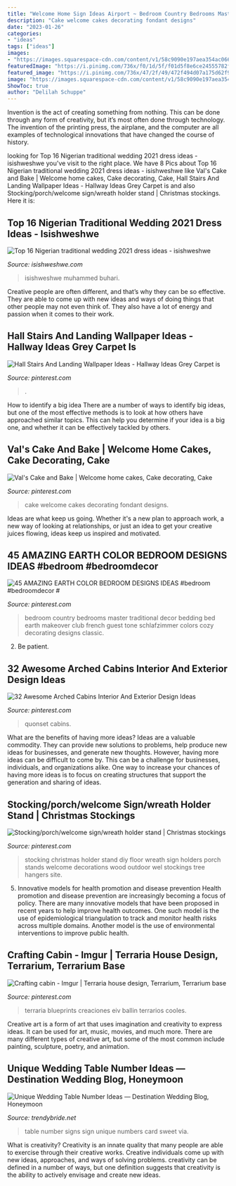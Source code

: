 ```yaml
---
title: "Welcome Home Sign Ideas Airport ~ Bedroom Country Bedrooms Master Traditional Decor Bedding Bed Earth Makeover Club French Guest Tone Schlafzimmer Colors Cozy Decorating Designs Classic"
description: "Cake welcome cakes decorating fondant designs"
date: "2023-01-26"
categories:
- "ideas"
tags: ["ideas"]
images:
- "https://images.squarespace-cdn.com/content/v1/58c9090e197aea354ac0662b/1512610304117-TMC4M5NZ5DTC5DYK4VNU/ke17ZwdGBToddI8pDm48kF3tMtpruoPcuQ-8grC_O1pZw-zPPgdn4jUwVcJE1ZvWQUxwkmyExglNqGp0IvTJZUJFbgE-7XRK3dMEBRBhUpwretGMBDNuYxN48SDoPFTO2jUqO-0GvUrO8TvjFa0KLUPmQ6bFNi36tjTfiXTV3Mw/vintage-table-number-sign.jpg"
featuredImage: "https://i.pinimg.com/736x/f0/1d/5f/f01d5f8e6ce24555782f80cf5b05fa3c.jpg"
featured_image: "https://i.pinimg.com/736x/47/2f/49/472f494d07a175d62f9cb786d6f09e9f.jpg"
image: "https://images.squarespace-cdn.com/content/v1/58c9090e197aea354ac0662b/1512610304117-TMC4M5NZ5DTC5DYK4VNU/ke17ZwdGBToddI8pDm48kF3tMtpruoPcuQ-8grC_O1pZw-zPPgdn4jUwVcJE1ZvWQUxwkmyExglNqGp0IvTJZUJFbgE-7XRK3dMEBRBhUpwretGMBDNuYxN48SDoPFTO2jUqO-0GvUrO8TvjFa0KLUPmQ6bFNi36tjTfiXTV3Mw/vintage-table-number-sign.jpg"
ShowToc: true
author: "Delilah Schuppe"
---
```



Invention is the act of creating something from nothing. This can be done through any form of creativity, but it’s most often done through technology. The invention of the printing press, the airplane, and the computer are all examples of technological innovations that have changed the course of history.

	

		
looking for Top 16 Nigerian traditional wedding 2021 dress ideas - isishweshwe you've visit to the right place. We have 8 Pics about Top 16 Nigerian traditional wedding 2021 dress ideas - isishweshwe like Val&#039;s Cake and Bake | Welcome home cakes, Cake decorating, Cake, Hall Stairs And Landing Wallpaper Ideas - Hallway Ideas Grey Carpet is and also Stocking/porch/welcome sign/wreath holder stand | Christmas stockings. Here it is:
		
    
## Top 16 Nigerian Traditional Wedding 2021 Dress Ideas - Isishweshwe

<img loading=lazy src="https://isishweshwe.com/wp-content/uploads/2021/04/nigerian-traditional-wedding-dresses-2021-4.jpg" onerror="this.onerror=null;this.src='https://tse1.mm.bing.net/th?id=OIP.rrVKPDtACtT2-H8tmsR6gwHaLG&amp;pid=15.1';" alt="Top 16 Nigerian traditional wedding 2021 dress ideas - isishweshwe">

_Source: isishweshwe.com_

>isishweshwe muhammed buhari. 

	

Creative people are often different, and that’s why they can be so effective. They are able to come up with new ideas and ways of doing things that other people may not even think of. They also have a lot of energy and passion when it comes to their work.

    
## Hall Stairs And Landing Wallpaper Ideas - Hallway Ideas Grey Carpet Is

<img loading=lazy src="https://i.pinimg.com/736x/eb/8b/3c/eb8b3cc0ec22cc16214e4d24a0cae9a0.jpg" onerror="this.onerror=null;this.src='https://tse4.mm.bing.net/th?id=OIP.Q92_g_Bs0fwb1qfGEXUNlAHaLH&amp;pid=15.1';" alt="Hall Stairs And Landing Wallpaper Ideas - Hallway Ideas Grey Carpet is">

_Source: pinterest.com_

>. 

	

How to identify a big idea
There are a number of ways to identify big ideas, but one of the most effective methods is to look at how others have approached similar topics. This can help you determine if your idea is a big one, and whether it can be effectively tackled by others.

    
## Val&#039;s Cake And Bake | Welcome Home Cakes, Cake Decorating, Cake

<img loading=lazy src="https://i.pinimg.com/736x/c6/e4/c2/c6e4c27090cad917c88b74d313b53d9f--welcome-home-cakes-cake-fondant.jpg" onerror="this.onerror=null;this.src='https://tse1.mm.bing.net/th?id=OIP.Cx8cHdQhhTJKuy468hXwkAHaNJ&amp;pid=15.1';" alt="Val&#039;s Cake and Bake | Welcome home cakes, Cake decorating, Cake">

_Source: pinterest.com_

>cake welcome cakes decorating fondant designs. 

	

Ideas are what keep us going. Whether it's a new plan to approach work, a new way of looking at relationships, or just an idea to get your creative juices flowing, ideas keep us inspired and motivated.

    
## 45 AMAZING EARTH COLOR BEDROOM DESIGNS IDEAS #bedroom #bedroomdecor #

<img loading=lazy src="https://i.pinimg.com/736x/47/2f/49/472f494d07a175d62f9cb786d6f09e9f.jpg" onerror="this.onerror=null;this.src='https://tse1.mm.bing.net/th?id=OIP.shApQZz0CJyIrDyW8qG5ZQHaLH&amp;pid=15.1';" alt="45 AMAZING EARTH COLOR BEDROOM DESIGNS IDEAS #bedroom #bedroomdecor #">

_Source: pinterest.com_

>bedroom country bedrooms master traditional decor bedding bed earth makeover club french guest tone schlafzimmer colors cozy decorating designs classic. 

	

2. Be patient.

    
## 32 Awesome Arched Cabins Interior And Exterior Design Ideas

<img loading=lazy src="https://i.pinimg.com/736x/f0/1d/5f/f01d5f8e6ce24555782f80cf5b05fa3c.jpg" onerror="this.onerror=null;this.src='https://tse1.mm.bing.net/th?id=OIP.WxBgIKAQL3G8Yt2SjXn5yAHaJ3&amp;pid=15.1';" alt="32 Awesome Arched Cabins Interior And Exterior Design Ideas">

_Source: pinterest.com_

>quonset cabins. 

	

What are the benefits of having more ideas?
Ideas are a valuable commodity. They can provide new solutions to problems, help produce new ideas for businesses, and generate new thoughts. However, having more ideas can be difficult to come by. This can be a challenge for businesses, individuals, and organizations alike. One way to increase your chances of having more ideas is to focus on creating structures that support the generation and sharing of ideas.

    
## Stocking/porch/welcome Sign/wreath Holder Stand | Christmas Stockings

<img loading=lazy src="https://i.pinimg.com/736x/cd/d4/e3/cdd4e34f673e39da932749ca531a0541.jpg" onerror="this.onerror=null;this.src='https://tse4.mm.bing.net/th?id=OIP.1tTjLgl0AxRL0eR42avYHQHaJ3&amp;pid=15.1';" alt="Stocking/porch/welcome sign/wreath holder stand | Christmas stockings">

_Source: pinterest.com_

>stocking christmas holder stand diy floor wreath sign holders porch stands welcome decorations wood outdoor wel stockings tree hangers site. 

	

5) Innovative models for health promotion and disease prevention
Health promotion and disease prevention are increasingly becoming a focus of policy. There are many innovative models that have been proposed in recent years to help improve health outcomes. One such model is the use of epidemiological triangulation to track and monitor health risks across multiple domains. Another model is the use of environmental interventions to improve public health.

    
## Crafting Cabin - Imgur | Terraria House Design, Terrarium, Terrarium Base

<img loading=lazy src="https://i.pinimg.com/736x/d0/a9/4e/d0a94ef444c80bfb8e6097a039f50df5.jpg" onerror="this.onerror=null;this.src='https://tse4.mm.bing.net/th?id=OIP.Qhz_sI_YKP6yOTRtNzoMagHaGz&amp;pid=15.1';" alt="Crafting cabin - Imgur | Terraria house design, Terrarium, Terrarium base">

_Source: pinterest.com_

>terraria blueprints creaciones eiv ballin terrarios cooles. 

	

Creative art is a form of art that uses imagination and creativity to express ideas. It can be used for art, music, movies, and much more. There are many different types of creative art, but some of the most common include painting, sculpture, poetry, and animation.

    
## Unique Wedding Table Number Ideas — Destination Wedding Blog, Honeymoon

<img loading=lazy src="https://images.squarespace-cdn.com/content/v1/58c9090e197aea354ac0662b/1512610304117-TMC4M5NZ5DTC5DYK4VNU/ke17ZwdGBToddI8pDm48kF3tMtpruoPcuQ-8grC_O1pZw-zPPgdn4jUwVcJE1ZvWQUxwkmyExglNqGp0IvTJZUJFbgE-7XRK3dMEBRBhUpwretGMBDNuYxN48SDoPFTO2jUqO-0GvUrO8TvjFa0KLUPmQ6bFNi36tjTfiXTV3Mw/vintage-table-number-sign.jpg" onerror="this.onerror=null;this.src='https://tse1.mm.bing.net/th?id=OIP.8MAIBqsQzHS_mhLmS0WkswHaLI&amp;pid=15.1';" alt="Unique Wedding Table Number Ideas — Destination Wedding Blog, Honeymoon">

_Source: trendybride.net_

>table number signs sign unique numbers card sweet via. 

	

What is creativity?
Creativity is an innate quality that many people are able to exercise through their creative works. Creative individuals come up with new ideas, approaches, and ways of solving problems. creativity can be defined in a number of ways, but one definition suggests that creativity is the ability to actively envisage and create new ideas.

